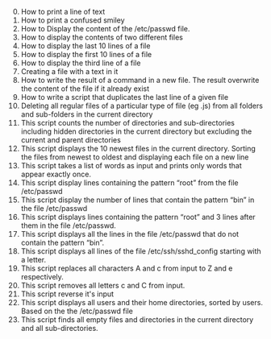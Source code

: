 0) How to print a line of text
1) How to print a confused smiley
2) How to Display the content of the /etc/passwd file.
3) How to display the contents of two different files
4) How to display the last 10 lines of a file
5) How to display the first 10 lines of a file
6) How to display the third line of a file
7) Creating a file with a text in it
8) How to write the result of a command in a new file. The result overwrite the content of the file if it already exist
9) How to write a script that duplicates the last line of a given file
10) Deleting all regular files of a particular type of file (eg .js) from all folders and sub-folders in the current directory
11) This script counts the number of directories and sub-directories including hidden directories in the current directory but excluding the current and parent directories
12) This script displays the 10 newest files in the current directory. Sorting the files from newest to oldest and displaying each file on a new line
13) This script takes a list of words as input and prints only words that appear exactly once.
14) This script display lines containing the pattern “root” from the file /etc/passwd
15) This script display the number of lines that contain the pattern “bin” in the file /etc/passwd
16) This script displays lines containing the pattern “root” and 3 lines after them in the file /etc/passwd.
17) This script displays all the lines in the file /etc/passwd that do not contain the pattern “bin”.
18) This script displays all lines of the file /etc/ssh/sshd_config starting with a letter.
19) This script replaces all characters A and c from input to Z and e respectively.
20) This script removes all letters c and C from input.
21) This script reverse it's input
22) This script displays all users and their home directories, sorted by users. Based on the the /etc/passwd file
23) This script finds all empty files and directories in the current directory and all sub-directories.
